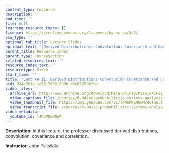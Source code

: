 ```yaml
---
content_type: resource
description: ''
end_time: ''
file: null
learning_resource_types: []
license: https://creativecommons.org/licenses/by-nc-sa/4.0/
ocw_type: ''
optional_tab_title: Lecture Slides
optional_text: '[Derived Distributions; Convolution; Covariance and Correlation (PDF)](/courses/6-041sc-probabilistic-systems-analysis-and-applied-probability-fall-2013/resources/mit6_041scf13_l11)'
parent_title: Resource Index
parent_type: CourseSection
related_resources_text: ''
resource_index_text: ''
resourcetype: Video
start_time: ''
title: 'Lecture 11: Derived Distributions Convolution Covariance and Correlation'
uid: 924c7b1b-1c76-76d2-899b-b3c872689fbd
video_files:
  archive_url: http://www.archive.org/download/MIT6.041F10/MIT6_041F11_lec11_300k.mp4
  video_captions_file: /courses/6-041sc-probabilistic-systems-analysis-and-applied-probability-fall-2013/l4NoMKEHQwM_captions.webvtt
  video_thumbnail_file: https://img.youtube.com/vi/l4NoMKEHQwM/default.jpg
  video_transcript_file: /courses/6-041sc-probabilistic-systems-analysis-and-applied-probability-fall-2013/l4NoMKEHQwM_transcript.pdf
video_metadata:
  youtube_id: l4NoMKEHQwM
---
```


**Description**: In this lecture, the professor discussed derived distributions, convolution, covariance and correlation.

**Instructor**: John Tsitsiklis

